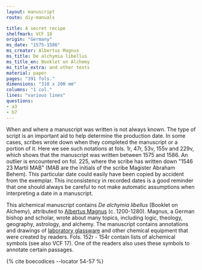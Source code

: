 ```yaml
---
layout: manuscript
route: diy-manuals

title: A secret recipe
shelfmark: VCF 18
origin: "Germany"
ms_date: "1575-1586"
ms_creator: Albertus Magnus
ms_title: De alchymia libellus
ms_title_en: Booklet on Alchemy
ms_title_extra: and other texts
material: paper
pages: "391 fols."
dimensions: "310 x 200 mm"
columns: "1 col."
lines: "various lines"
questions:
- a3
- b7
---
```


When and where a manuscript was written is not always known. The type of
script is an important aid to help determine the production date. In
some cases, scribes wrote down when they completed the manuscript or a
portion of it. Here we see such notations at fols. <span data-fol="1r" class="fref">1r</span>, <span data-fol="47r" class="fref">47r</span>, <span data-fol="53v" class="fref">53v</span>, <span data-fol="155v" class="fref">155v</span> and <span data-fol="229v" class="fref">229v</span>,
which shows that the manuscript was written between 1575 and 1586.
An outlier is encountered on fol. <span data-fol="225r" class="fref">225</span>, where the scribe has
written down "1546 23 Martii MAB" (MAB are the initials of the scribe
Magister Abraham Behem). This particular date could easily have been
copied by accident from the exemplar. This inconsistency in recorded
dates is a good reminder that one should always be careful to not make
automatic assumptions when interpreting a date in a manuscript.

This alchemical manuscript contains *De alchymia libellus* (Booklet on
Alchemy), attributed to [Albertus
Magnus](https://en.wikipedia.org/wiki/Albertus_Magnus) (c. 1200-1280).
Magnus, a German bishop and scholar, wrote about many topics, including
logic, theology, geography, astrology, and alchemy. The manuscript
contains annotations and drawings of [laboratory
glassware](https://en.wikipedia.org/wiki/Laboratory_glassware) and other
chemical equipment that were created by readers. Fols. <span data-fol="152r" class="fref">152r</span> - <span data-fol="154r" class="fref">154r</span>
contain lists of alchemical symbols (see also VCF 17). One of the
readers also uses these symbols to annotate certain passages.

{% cite boecodices --locator 54-57 %}